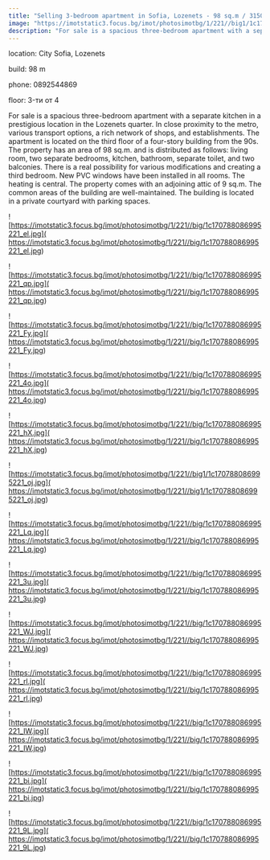 ```yaml
---
title: "Selling 3-bedroom apartment in Sofia, Lozenets - 98 sq.m / 315000 EUR :: imot.bg Ad"
image: "https://imotstatic3.focus.bg/imot/photosimotbg/1/221//big1/1c170788086995221_fg.jpg"
description: "For sale is a spacious three-bedroom apartment with a separate kitchen in a prestigious location in the Lozenets quarter. In close proximity to the metro, various transport options, a rich network of shops, and establishments. The apartment is located on the third floor of a four-story building from the 90s. The property has an area of 98 sq.m. and is distributed as follows: living room, two separate bedrooms, kitchen, bathroom, separate toilet, and two balconies. There is a real possibility for various modifications and creating a third bedroom. New PVC windows have been installed in all rooms. The heating is central. The property comes with an adjoining attic of 9 sq.m. The common areas of the building are well-maintained. The building is located in a private courtyard with parking spaces."
---
```


location: City Sofia, Lozenets

build: 98 m

phone: 0892544869

floor: 3-ти от 4

For sale is a spacious three-bedroom apartment with a separate kitchen in a prestigious location in the Lozenets quarter. In close proximity to the metro, various transport options, a rich network of shops, and establishments. The apartment is located on the third floor of a four-story building from the 90s. The property has an area of 98 sq.m. and is distributed as follows: living room, two separate bedrooms, kitchen, bathroom, separate toilet, and two balconies. There is a real possibility for various modifications and creating a third bedroom. New PVC windows have been installed in all rooms. The heating is central. The property comes with an adjoining attic of 9 sq.m. The common areas of the building are well-maintained. The building is located in a private courtyard with parking spaces.


![https://imotstatic3.focus.bg/imot/photosimotbg/1/221//big/1c170788086995221_el.jpg]( https://imotstatic3.focus.bg/imot/photosimotbg/1/221//big/1c170788086995221_el.jpg)


![https://imotstatic3.focus.bg/imot/photosimotbg/1/221//big/1c170788086995221_qp.jpg]( https://imotstatic3.focus.bg/imot/photosimotbg/1/221//big/1c170788086995221_qp.jpg)


![https://imotstatic3.focus.bg/imot/photosimotbg/1/221//big/1c170788086995221_Fy.jpg]( https://imotstatic3.focus.bg/imot/photosimotbg/1/221//big/1c170788086995221_Fy.jpg)


![https://imotstatic3.focus.bg/imot/photosimotbg/1/221//big/1c170788086995221_4o.jpg]( https://imotstatic3.focus.bg/imot/photosimotbg/1/221//big/1c170788086995221_4o.jpg)


![https://imotstatic3.focus.bg/imot/photosimotbg/1/221//big/1c170788086995221_hX.jpg]( https://imotstatic3.focus.bg/imot/photosimotbg/1/221//big/1c170788086995221_hX.jpg)


![https://imotstatic3.focus.bg/imot/photosimotbg/1/221//big1/1c170788086995221_oj.jpg]( https://imotstatic3.focus.bg/imot/photosimotbg/1/221//big1/1c170788086995221_oj.jpg)


![https://imotstatic3.focus.bg/imot/photosimotbg/1/221//big/1c170788086995221_Lq.jpg]( https://imotstatic3.focus.bg/imot/photosimotbg/1/221//big/1c170788086995221_Lq.jpg)


![https://imotstatic3.focus.bg/imot/photosimotbg/1/221//big/1c170788086995221_3u.jpg]( https://imotstatic3.focus.bg/imot/photosimotbg/1/221//big/1c170788086995221_3u.jpg)


![https://imotstatic3.focus.bg/imot/photosimotbg/1/221//big/1c170788086995221_WJ.jpg]( https://imotstatic3.focus.bg/imot/photosimotbg/1/221//big/1c170788086995221_WJ.jpg)


![https://imotstatic3.focus.bg/imot/photosimotbg/1/221//big/1c170788086995221_rl.jpg]( https://imotstatic3.focus.bg/imot/photosimotbg/1/221//big/1c170788086995221_rl.jpg)


![https://imotstatic3.focus.bg/imot/photosimotbg/1/221//big/1c170788086995221_IW.jpg]( https://imotstatic3.focus.bg/imot/photosimotbg/1/221//big/1c170788086995221_IW.jpg)


![https://imotstatic3.focus.bg/imot/photosimotbg/1/221//big/1c170788086995221_bi.jpg]( https://imotstatic3.focus.bg/imot/photosimotbg/1/221//big/1c170788086995221_bi.jpg)


![https://imotstatic3.focus.bg/imot/photosimotbg/1/221//big/1c170788086995221_9L.jpg]( https://imotstatic3.focus.bg/imot/photosimotbg/1/221//big/1c170788086995221_9L.jpg)


